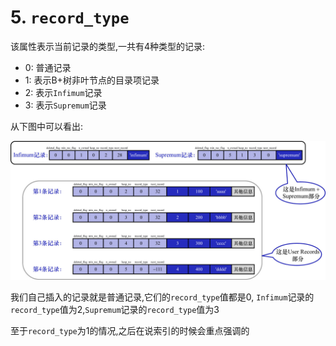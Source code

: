 # 5. `record_type`

该属性表示当前记录的类型,一共有4种类型的记录:

- 0: 普通记录
- 1: 表示B+树非叶节点的目录项记录
- 2: 表示`Infimum`记录
- 3: 表示`Supremum`记录

从下图中可以看出:

![记录存放方式](./img/记录存放方式.jpg)

我们自己插入的记录就是普通记录,它们的`record_type`值都是0,
`Infimum`记录的`record_type`值为2,`Supremum`记录的`record_type`值为3

至于`record_type`为1的情况,之后在说索引的时候会重点强调的
